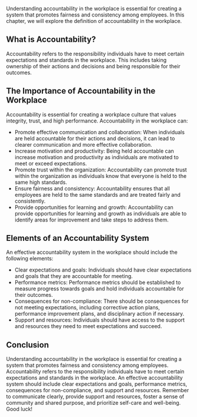 
Understanding accountability in the workplace is essential for creating a system that promotes fairness and consistency among employees. In this chapter, we will explore the definition of accountability in the workplace.

What is Accountability?
-----------------------

Accountability refers to the responsibility individuals have to meet certain expectations and standards in the workplace. This includes taking ownership of their actions and decisions and being responsible for their outcomes.

The Importance of Accountability in the Workplace
-------------------------------------------------

Accountability is essential for creating a workplace culture that values integrity, trust, and high performance. Accountability in the workplace can:

* Promote effective communication and collaboration: When individuals are held accountable for their actions and decisions, it can lead to clearer communication and more effective collaboration.
* Increase motivation and productivity: Being held accountable can increase motivation and productivity as individuals are motivated to meet or exceed expectations.
* Promote trust within the organization: Accountability can promote trust within the organization as individuals know that everyone is held to the same high standards.
* Ensure fairness and consistency: Accountability ensures that all employees are held to the same standards and are treated fairly and consistently.
* Provide opportunities for learning and growth: Accountability can provide opportunities for learning and growth as individuals are able to identify areas for improvement and take steps to address them.

Elements of an Accountability System
------------------------------------

An effective accountability system in the workplace should include the following elements:

* Clear expectations and goals: Individuals should have clear expectations and goals that they are accountable for meeting.
* Performance metrics: Performance metrics should be established to measure progress towards goals and hold individuals accountable for their outcomes.
* Consequences for non-compliance: There should be consequences for not meeting expectations, including corrective action plans, performance improvement plans, and disciplinary action if necessary.
* Support and resources: Individuals should have access to the support and resources they need to meet expectations and succeed.

Conclusion
----------

Understanding accountability in the workplace is essential for creating a system that promotes fairness and consistency among employees. Accountability refers to the responsibility individuals have to meet certain expectations and standards in the workplace. An effective accountability system should include clear expectations and goals, performance metrics, consequences for non-compliance, and support and resources. Remember to communicate clearly, provide support and resources, foster a sense of community and shared purpose, and prioritize self-care and well-being. Good luck!
